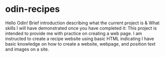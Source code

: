# odin-recipes
Hello Odin! 
Brief introduction describing what the current project is & What skills I  will have demonstrated once you have completed it:
This project is intended to provide me with practice on creating a web page. I am instructed to create a recipe website using basic HTML indicating I have basic 
knowledge on how to create a website, webpage, and position text and images on a site. 

